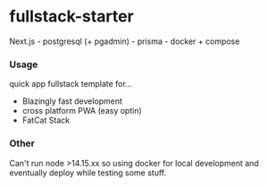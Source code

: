 # fullstack-starter
Next.js - postgresql (+ pgadmin) - prisma - docker + compose

### Usage
quick app fullstack template for...
- Blazingly fast development
- cross platform PWA (easy optin)
- FatCat Stack

### Other
Can't run node >14.15.xx so using docker for local development and eventually deploy while testing some stuff.